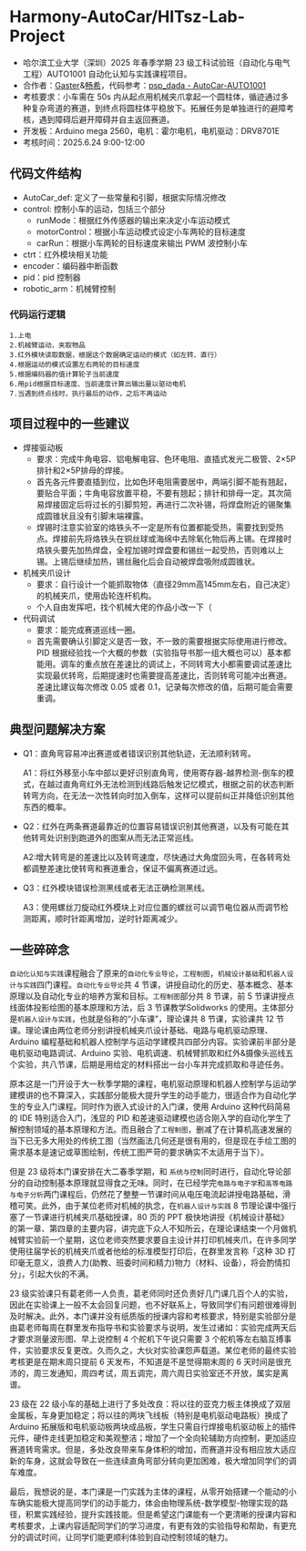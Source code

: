 # Harmony-AutoCar/HITsz-Lab-Project

- 哈尔滨工业大学（深圳）2025 年春季学期 23 级工科试验班（自动化与电气工程）AUTO1001 自动化认知与实践课程项目。
- 合作者：[Gaster](https://github.com/WDGaster703)&[畅希](https://github.com/changxi1560)，代码参考：[psp_dada - AutoCar-AUTO1001](https://github.com/pspdada/AutoCar-AUTO1001)
- 考核要求：小车需在 50s 内从起点用机械夹爪拿起一个圆柱体，循迹通过多种复杂弯道的赛道，到终点将圆柱体平稳放下。拓展任务是单独进行的避障考核，遇到障碍后避开障碍并自主返回赛道。
- 开发板：Arduino mega 2560，电机：霍尔电机，电机驱动：DRV8701E
- 考核时间：2025.6.24 9:00-12:00

## 代码文件结构

- AutoCar_def: 定义了一些常量和引脚，根据实际情况修改
- control: 控制小车的运动，包括三个部分
  - runMode：根据红外传感器的输出来决定小车运动模式
  - motorControl：根据小车运动模式设定小车两轮的目标速度
  - carRun：根据小车两轮的目标速度来输出 PWM 波控制小车
- ctrt：红外模块相关功能
- encoder：编码器中断函数
- pid：pid 控制器
- robotic_arm：机械臂控制

### 代码运行逻辑
```
1.上电
2.机械臂运动，夹取物品
3.红外模块读取数据，根据这个数据确定运动的模式（如左转、直行）
4.根据运动的模式设置左右两轮的目标速度
5.根据编码器的值计算轮子当前速度
6.用pid根据目标速度、当前速度计算出输出量以驱动电机
7.当遇到终点线时，执行最后的动作，之后不再运动
```

## 项目过程中的一些建议

- 焊接驱动板
  - 要求：完成牛角电容、铝电解电容、色环电阻、直插式发光二极管、2×5P排针和2×5P排母的焊接。
  - 首先各元件要直插到位，比如色环电阻需要居中，两端引脚不能有翘起，要贴合平面；牛角电容放置平稳，不要有翘起；排针和排母一定。其次简易焊接固定后将过长的引脚剪短，再进行二次补锡，将焊盘附近的锡聚集成圆锥状且没有引脚末端裸露。
  - 焊锡时注意实验室的烙铁头不一定是所有位置都能受热，需要找到受热点。焊接前先将烙铁头在铜丝球或海绵中去除氧化物后再上锡。在焊接时烙铁头要先加热焊盘，全程加锡时焊盘要和锡丝一起受热，否则难以上锡。上锡后继续加热，锡丝融化后会自动被焊盘吸附成圆锥状。
- 机械夹爪设计
  - 要求：自行设计一个能抓取物体（直径29mm高145mm左右，自己决定）的机械夹爪，使用齿轮连杆机构。
  - 个人自由发挥吧，找个机械大佬的作品小改一下（
- 代码调试
  - 要求：能完成赛道巡线一圈。
  - 首先需要确认引脚定义是否一致，不一致的需要根据实际使用进行修改。PID 根据经验找一个大概的参数（实验指导书那一组大概也可以）基本都能用。调车的重点放在差速比的调试上，不同转弯大小都需要调试差速比实现最优转弯，后期提速时也需要提高差速比，否则转弯可能冲出赛道。差速比建议每次修改 0.05 或者 0.1，记录每次修改的值，后期可能会需要重调。

## 典型问题解决方案

- Q1：直角弯容易冲出赛道或者错误识别其他轨迹，无法顺利转弯。
  
  A1：将红外移至小车中部以更好识别直角弯，使用寄存器-越界检测-倒车的模式，在越过直角弯红外无法检测到线路后触发记忆模式，根据之前的状态判断转弯方向，在无法一次性转向时加入倒车，这样可以提前纠正并降低识别其他东西的概率。
  
- Q2：红外在两条赛道最靠近的位置容易错误识别其他赛道，以及有可能在其他转弯处识别到跑道外的图案从而无法正常巡线。
  
  A2:增大转弯是的差速比以及转弯速度，尽快通过大角度回头弯，在各转弯处都调整差速比使转弯和赛道重合，保证不偏离赛道过远。

- Q3：红外模块错误检测黑线或者无法正确检测黑线。

  A3：使用螺丝刀旋动红外模块上对应位置的螺丝可以调节电位器从而调节检测距离，顺时针距离增加，逆时针距离减少。

## 一些碎碎念

`自动化认知与实践`课程融合了原来的`自动化专业导论`，`工程制图`，`机械设计基础`和`机器人设计与实践`四门课程。`自动化专业导论`共 4 节课，讲授自动化的历史、基本概念、基本原理以及自动化专业的培养方案和目标。`工程制图`部分共 8 节课，前 5 节课讲授点线面体投影绘图的基本原理和方法，后 3 节课教学Solidworks 的使用。主体部分是`机器人设计与实践`，也就是俗称的“小车课”，理论课共 8 节课，实验课共 12 节课。理论课由两位老师分别讲授机械夹爪设计基础、电路与电机驱动原理、Arduino 编程基础和机器人控制学与运动学建模共四部分内容。实验课前半部分是电机驱动电路调试、Arduino 实验、电机调速、机械臂抓取和红外&摄像头巡线五个实验，共八节课，后期是用给定的材料搭出一台小车并完成抓取和寻迹任务。

原本这是一门开设于大一秋季学期的课程，电机驱动原理和机器人控制学与运动学建模讲的也不算深入，实践部分能极大提升学生的动手能力，很适合作为自动化学生的专业入门课程。同时作为嵌入式设计的入门课，使用 Arduino 这种代码简易的 IDE 特别适合入门，浅显的 PID 和差速驱动建模也适合刚入学的自动化学生了解控制领域的基本原理和方法。而且融合了`工程制图`，删减了在计算机高速发展的当下已无多大用处的传统工图（当然画法几何还是很有用的，但是现在手绘工图的需求基本是速记或草图绘制，传统工图严苛的要求确实不太适用于当下）。

但是 23 级将本门课安排在大二春季学期，和 `系统与控制`同时进行，自动化导论部分的自动控制基本原理就显得食之无味。同时，在已经学完`电路与电子学`和`高等电路与电子分析`两门课程后，仍然花了整整一节课时间从电压电流起讲授电路基础，滑稽可笑。此外，由于某位老师对机械的执念，在`机器人设计与实践` 8 节理论课中强行塞了一节课进行机械夹爪基础授课，80 页的 PPT 极快地讲授《机械设计基础》的第一章、第四章的主要内容，讲完底下众人不知所云，在理论课结束一个月做机械臂实验前一个星期，这位老师突然要求要自主设计并打印机械夹爪，在许多同学使用往届学长的机械夹爪或者他给的标准模型打印后，在群里发言称「这种 3D 打印毫无意义，浪费人力(助教、班委时间和精力)物力（材料、设备），将会酌情扣分」，引起大伙的不满。

23 级实验课只有葛老师一人负责，葛老师同时还负责好几门课几百个人的实验，因此在实验课上一般不太会回复问题，也不好联系上，导致同学们有问题很难得到及时解决。此外，本门课并没有纸质版的授课内容和考核要求，特别是实验部分是由葛老师每周在群里发布指导书和实验要求与说明，发生过诸如：实验完成两天后才要求测量波形图、早上说控制 4 个舵机下午说只需要 3 个舵机等左右脑互搏事件，实验要求反复更改。久而久之，大伙对实验课怨声载道。某位老师的最终实验考核更是在期末周只提前 6 天发布，不知道是不是觉得期末周的 6 天时间是很充沛的，周三发通知，周四考试，周五调完，周六周日实验室还不开放，属实是离谱。

23 级在 22 级小车的基础上进行了多处改良：将以往的亚克力板主体换成了双层金属板，车身更加稳定；将以往的两块飞线板（特别是电机驱动电路板）换成了 Arduino 拓展版和电机驱动板两块成品板，学生只需自行焊接电机驱动板上的插件元件，硬件走线更加稳定和美观整洁；增加了一个全向轮辅助方向控制，更加适应赛道转弯需求。但是，多处改良带来车身体积的增加，而赛道并没有相应放大适应新的车身，这就会导致在一些连续直角弯部分转向更加困难，极大增加同学们的调车难度。

最后，我想说的是，本门课是一门实践为主体的课程，从零开始搭建一个能动的小车确实能极大提高同学们的动手能力，体会由物理系统-数学模型-物理实现的路径，积累实践经验，提升实践技能。但是希望这门课能有一个更清晰的授课内容和考核要求，上课内容适配同学们的学习进度，有更有效的实验指导和帮助，有更充分的调试时间，让同学们能更顺利体验到自动控制领域的魅力。
